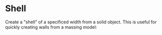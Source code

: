 # Shell

Create a "shell" of a specificed width from a solid object. This is useful for quickly creating walls from a massing model:

